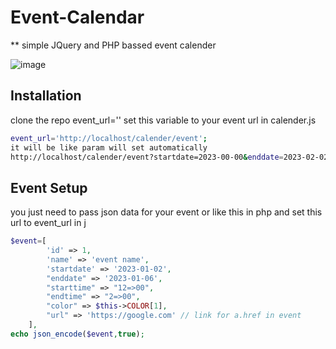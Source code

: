 # Event-Calendar
** simple JQuery and PHP bassed event calender 


![image](https://user-images.githubusercontent.com/51922492/210257618-7afd99c1-9337-4332-aab3-8a0ec5d66cd3.png)

## Installation 

clone the repo
event_url='' set this variable to your event url in calender.js

```bash
event_url='http://localhost/calender/event';
it will be like param will set automatically
http://localhost/calender/event?startdate=2023-00-00&enddate=2023-02-02&now=1672673053568


```

## Event Setup
you just need to pass json data for your event or like this in php and set this url to event_url in j
```php
$event=[
        'id' => 1,
        'name' => 'event name',
        'startdate' => '2023-01-02',
        "enddate" => '2023-01-06',
        "starttime" => "12=>00",
        "endtime" => "2=>00",
        "color" => $this->COLOR[1],
        "url" => 'https://google.com' // link for a.href in event
    ],
echo json_encode($event,true);
```
